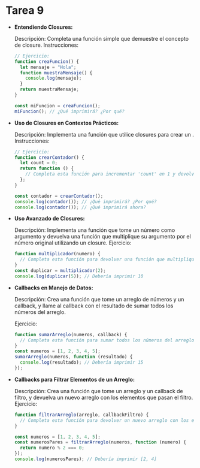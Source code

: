 # Tarea 9

- **Entendiendo Closures:**

  Descripción: Completa una función simple que demuestre el concepto de closure.
  Instrucciones:

  ```javascript
  // Ejercicio:
  function creaFuncion() {
    let mensaje = "Hola";
    function muestraMensaje() {
      console.log(mensaje);
    }
    return muestraMensaje;
  }

  const miFuncion = creaFuncion();
  miFuncion(); // ¿Qué imprimirá? ¿Por qué?
  ```

- **Uso de Closures en Contextos Prácticos:**

  Descripción: Implementa una función que utilice closures para crear un .
  Instrucciones:

  ```javascript
  // Ejercicio:
  function crearContador() {
    let count = 0;
    return function () {
      // Completa esta función para incrementar 'count' en 1 y devolver su valor
    };
  }

  const contador = crearContador();
  console.log(contador()); // ¿Qué imprimirá? ¿Por qué?
  console.log(contador()); // ¿Qué imprimirá ahora?
  ```

- **Uso Avanzado de Closures:**

  Descripción: Implementa una función que tome un número como argumento y devuelva una función que multiplique su argumento por el número original utilizando un closure.
  Ejercicio:

  ```javascript
  function multiplicador(numero) {
    // Completa esta función para devolver una función que multiplique su argumento por 'numero'
  }
  const duplicar = multiplicador(2);
  console.log(duplicar(5)); // Debería imprimir 10
  ```

- **Callbacks en Manejo de Datos:**

  Descripción: Crea una función que tome un arreglo de números y un callback, y llame al callback con el resultado de sumar todos los números del arreglo.

  Ejercicio:

  ```javascript
  function sumarArreglo(numeros, callback) {
    // Completa esta función para sumar todos los números del arreglo y llamar al callback con el resultado
  }
  const numeros = [1, 2, 3, 4, 5];
  sumarArreglo(numeros, function (resultado) {
    console.log(resultado); // Debería imprimir 15
  });
  ```

- **Callbacks para Filtrar Elementos de un Arreglo:**

  Descripción: Crea una función que tome un arreglo y un callback de filtro, y devuelva un nuevo arreglo con los elementos que pasan el filtro.
  Ejercicio:

  ```javascript
  function filtrarArreglo(arreglo, callbackFiltro) {
    // Completa esta función para devolver un nuevo arreglo con los elementos que pasan el filtro
  }

  const numeros = [1, 2, 3, 4, 5];
  const numerosPares = filtrarArreglo(numeros, function (numero) {
    return numero % 2 === 0;
  });
  console.log(numerosPares); // Debería imprimir [2, 4]
  ```
